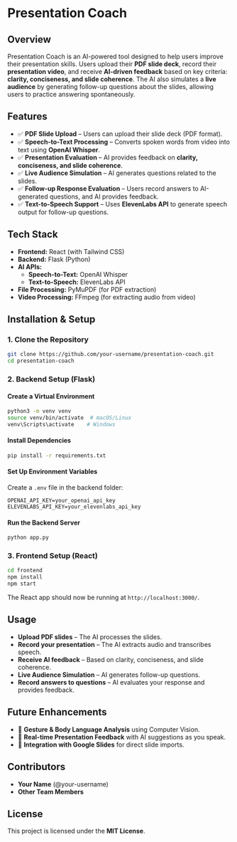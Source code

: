 # Presentation Coach

## Overview
Presentation Coach is an AI-powered tool designed to help users improve their presentation skills. Users upload their **PDF slide deck**, record their **presentation video**, and receive **AI-driven feedback** based on key criteria: **clarity, conciseness, and slide coherence**. The AI also simulates a **live audience** by generating follow-up questions about the slides, allowing users to practice answering spontaneously.

## Features
- ✅ **PDF Slide Upload** – Users can upload their slide deck (PDF format).
- ✅ **Speech-to-Text Processing** – Converts spoken words from video into text using **OpenAI Whisper**.
- ✅ **Presentation Evaluation** – AI provides feedback on **clarity, conciseness, and slide coherence**.
- ✅ **Live Audience Simulation** – AI generates questions related to the slides.
- ✅ **Follow-up Response Evaluation** – Users record answers to AI-generated questions, and AI provides feedback.
- ✅ **Text-to-Speech Support** – Uses **ElevenLabs API** to generate speech output for follow-up questions.

## Tech Stack
- **Frontend:** React (with Tailwind CSS)
- **Backend:** Flask (Python)
- **AI APIs:**
  - **Speech-to-Text:** OpenAI Whisper
  - **Text-to-Speech:** ElevenLabs API
- **File Processing:** PyMuPDF (for PDF extraction)
- **Video Processing:** FFmpeg (for extracting audio from video)

## Installation & Setup
### **1. Clone the Repository**
```bash
git clone https://github.com/your-username/presentation-coach.git
cd presentation-coach
```

### **2. Backend Setup (Flask)**
#### **Create a Virtual Environment**
```bash
python3 -m venv venv
source venv/bin/activate  # macOS/Linux
venv\Scripts\activate    # Windows
```
#### **Install Dependencies**
```bash
pip install -r requirements.txt
```
#### **Set Up Environment Variables**
Create a `.env` file in the backend folder:
```
OPENAI_API_KEY=your_openai_api_key
ELEVENLABS_API_KEY=your_elevenlabs_api_key
```
#### **Run the Backend Server**
```bash
python app.py
```

### **3. Frontend Setup (React)**
```bash
cd frontend
npm install
npm start
```
The React app should now be running at `http://localhost:3000/`.

## Usage
- **Upload PDF slides** – The AI processes the slides.
- **Record your presentation** – The AI extracts audio and transcribes speech.
- **Receive AI feedback** – Based on clarity, conciseness, and slide coherence.
- **Live Audience Simulation** – AI generates follow-up questions.
- **Record answers to questions** – AI evaluates your response and provides feedback.

## Future Enhancements
- 🔹 **Gesture & Body Language Analysis** using Computer Vision.
- 🔹 **Real-time Presentation Feedback** with AI suggestions as you speak.
- 🔹 **Integration with Google Slides** for direct slide imports.

## Contributors
- **Your Name** (@your-username)
- **Other Team Members**

## License
This project is licensed under the **MIT License**.

